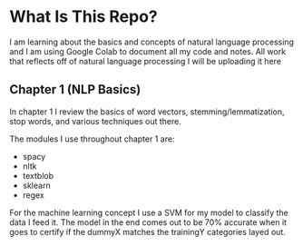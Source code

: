 # What Is This Repo?
I am learning about the basics and concepts of natural language processing and I am using Google Colab to document all my code and notes. All work that reflects off of natural language processing I will be uploading it here

## Chapter 1 (NLP Basics)
In chapter 1 I review the basics of word vectors, stemming/lemmatization, stop words, and various techniques out there.

The modules I use throughout chapter 1 are:
 - spacy 
 - nltk
 - textblob
 - sklearn
 - regex

For the machine learning concept I use a SVM for my model to classify the data I feed it. The model in the end comes out to be 70% accurate when it goes to certify if the dummyX matches the trainingY categories layed out. 
